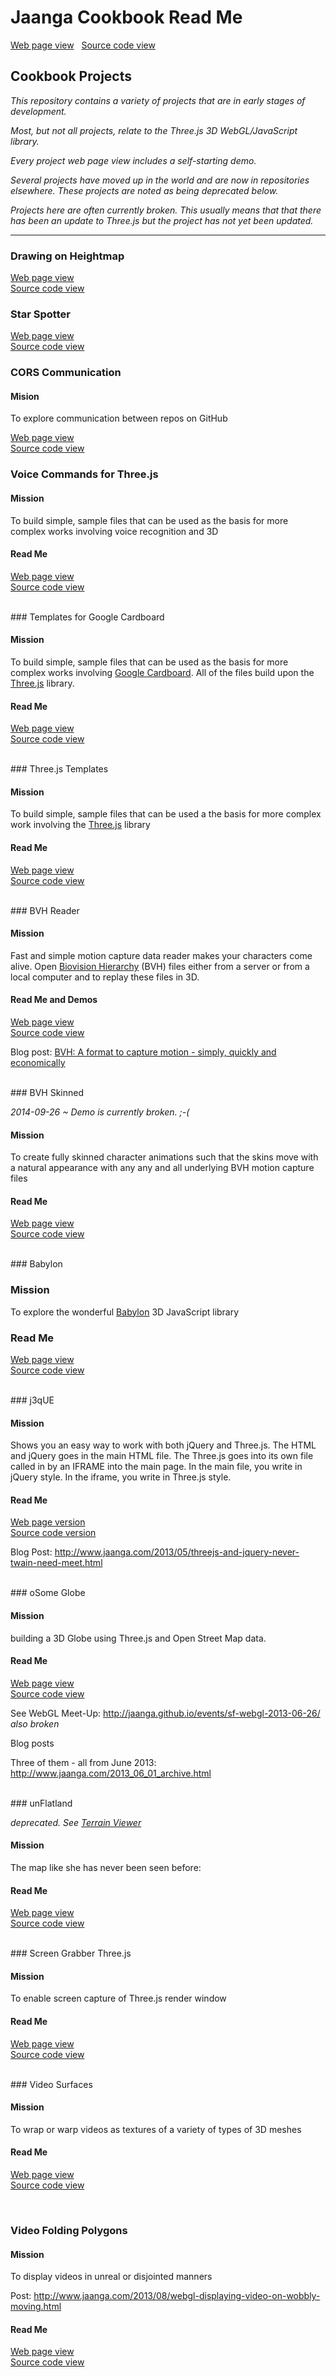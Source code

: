 Jaanga Cookbook Read Me
===
[Web page view]( http://jaanga.github.io/cookbook/ ) &nbsp; [Source code view]( https://github.com/jaanga/cookbook/) 

## Cookbook Projects

_This repository contains a variety of projects that are in early stages of development._

_Most, but not all projects, relate to the Three.js 3D WebGL/JavaScript library._

_Every project web page view includes a self-starting demo._

_Several projects have moved up in the world and are now in repositories elsewhere. 
These projects are noted as being deprecated below._

_Projects here are often currently broken. 
This usually means that that there has been an update to Three.js but the project has not yet been updated._ 

---

### Drawing on Heightmap

[Web page view]( http://jaanga.github.io/cookbook/drawing-on-heightmap/ )  
[Source code view]( https://github.com/jaanga/cookbook/tree/gh-pages/drawing-on-heightmap/ )  

### Star Spotter

[Web page view]( http://jaanga.github.io/cookbook/star-spotter/ )  
[Source code view]( https://github.com/jaanga/cookbook/tree/gh-pages/star-spotter/ )  

### CORS Communication

#### Mision
To explore communication between repos on GitHub

[Web page view]( http://jaanga.github.io/cookbook/cors-communications/ )  
[Source code view]( https://github.com/jaanga/cookbook/tree/gh-pages/cors-communications/ )  


### Voice Commands for Three.js

#### Mission
To build simple, sample files that can be used as the basis for more complex works involving voice recognition and 3D

#### Read Me  
[Web page view]( http://jaanga.github.io/cookbook/voice-commands/ )  
[Source code view]( https://github.com/jaanga/cookbook/tree/gh-pages/voice-commands/ )  

<br>
### Templates for Google Cardboard

#### Mission
To build simple, sample files that can be used as the basis for more complex works involving 
[Google Cardboard]( https://cardboard.withgoogle.com/ ). All of the files build upon the [Three.js]( http://threejs.org] )  library.

#### Read Me  
[Web page view]( http://jaanga.github.io/cookbook/cardboard/ )  
[Source code view]( https://github.com/jaanga/cookbook/tree/gh-pages/cardboard/ )  

<br>
### Three.js Templates

#### Mission
To build simple, sample files that can be used a the basis for more complex work involving the [Three.js]( http://threejs.org] ) library

#### Read Me
[Web page view]( http://jaanga.github.io/cookbook/boilerplate/ )   
[Source code view]( https://github.com/jaanga/cookbook/blob/gh-pages/boilerplate/ )

<br>
### BVH Reader   

#### Mission
Fast and simple motion capture data reader makes your characters come alive.
Open [Biovision Hierarchy]( http://en.wikipedia.org/wiki/Biovision_Hierarchy ) (BVH) files either from a server or from a local computer and to replay these files in 3D.

#### Read Me and Demos
[Web page view]( http://jaanga.github.io/cookbook/bvh-reader/ )   
[Source code view]( https://github.com/jaanga/cookbook/blob/gh-pages/bvh-reader/ )

Blog post: [BVH: A format to capture motion - simply, quickly and economically](http://www.jaanga.com/2013/09/bvh-format-to-capture-motion-simply.html )

<br>
### BVH Skinned

_2014-09-26 ~ Demo is currently broken. ;-(_

#### Mission
To create fully skinned character animations such that the skins move with a natural appearance with any any and all underlying BVH motion capture files
 
#### Read Me

[Web page view]( http://jaanga.github.io/cookbook/bvh-skinned/ )   
[Source code view]( https://github.com/jaanga/cookbook/blob/gh-pages/bvh-skinned/ )


<br>
### Babylon

### Mission
To explore the wonderful [Babylon]( http://www.babylonjs.com/ ) 3D JavaScript library

### Read Me
[Web page view]( http://jaanga.github.io/cookbook/babylon/)  
[Source code view]( https://github.com/jaanga/cookbook/tree/gh-pages/babylon/ )

<br>
### j3qUE

#### Mission
Shows you an easy way to work with both jQuery and Three.js. The HTML and jQuery goes in the main HTML file. The Three.js goes into its own file called in by an IFRAME into the main page. In the main file, you write in jQuery style. In the iframe, you write in Three.js style.

#### Read Me

[Web page version]( http://jaanga.github.io/cookbook/j3qUE/)  
[Source code version]( https://github.com/jaanga/cookbook/tree/gh-pages/j3qUE/ )

Blog Post: <http://www.jaanga.com/2013/05/threejs-and-jquery-never-twain-need-meet.html>

<br>
### oSome Globe  

#### Mission
building a 3D Globe using Three.js and Open Street Map data. 

#### Read Me

[Web page view]( http://jaanga.github.io/cookbook/osome-globe/)  
[Source code view]( https://github.com/jaanga/cookbook/tree/gh-pages/osome-globe/ )

See WebGL Meet-Up: <http://jaanga.github.io/events/sf-webgl-2013-06-26/> _also broken_

Blog posts  

Three of them - all from June 2013: <http://www.jaanga.com/2013_06_01_archive.html>

<br>
### unFlatland

_deprecated. See [Terrain Viewer]( http://jaanga.github.io/terrain-viewer/readme-reader.html )_

#### Mission
The map like she has never been seen before:  

#### Read Me
[Web page view]( http://jaanga.github.io/cookbook/un-flatland/ )  
[Source code view]( https://github.com/jaanga/cookbook/tree/gh-pages/un-flatland/ )

<br>
### Screen Grabber Three.js

#### Mission
To enable screen capture of Three.js render window

#### Read Me
[Web page view]( http://jaanga.github.io/cookbook/screen-grabber-threejs/ )  
[Source code view]( https://github.com/jaanga/cookbook/tree/gh-pages/screen-grabber-threejs )


<br>
### Video Surfaces

#### Mission
To wrap or warp videos as textures of a variety of types of 3D meshes

#### Read Me
[Web page view]( http://jaanga.github.io/cookbook/video-surfaces/ )  
[Source code view]( https://github.com/jaanga/cookbook/tree/gh-pages/video-surfaces/ )  


<br>

### Video Folding Polygons

#### Mission
To display videos in unreal or disjointed manners 

Post: <http://www.jaanga.com/2013/08/webgl-displaying-video-on-wobbly-moving.html>   

#### Read Me

[Web page view]( http://jaanga.github.io/cookbook/video-folding-polygons/ )  
[Source code view]( https://github.com/jaanga/cookbook/tree/gh-pages/video-folding-polygons/ )  

